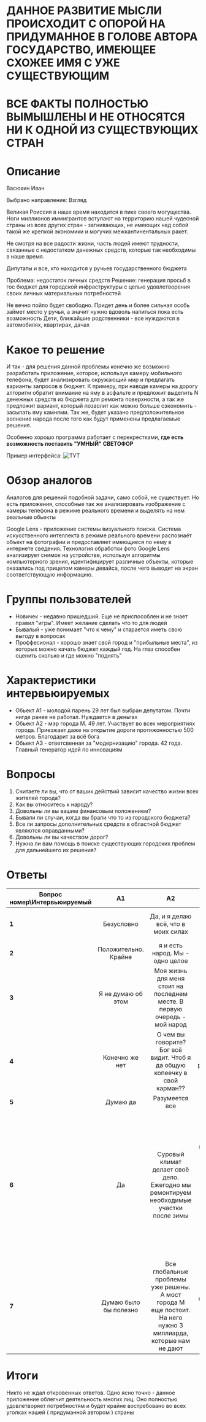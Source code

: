 # ДАННОЕ РАЗВИТИЕ МЫСЛИ ПРОИСХОДИТ С ОПОРОЙ НА ПРИДУМАННОЕ В ГОЛОВЕ АВТОРА ГОСУДАРСТВО, ИМЕЮЩЕЕ СХОЖЕЕ ИМЯ С УЖЕ СУЩЕСТВУЮЩИМ
# ВСЕ ФАКТЫ ПОЛНОСТЬЮ ВЫМЫШЛЕНЫ И НЕ ОТНОСЯТСЯ НИ К ОДНОЙ ИЗ СУЩЕСТВУЮЩИХ СТРАН

# Описание

Васюхин Иван

Выбрано направление: Взгляд

Великая Роиссия в наше время находится в пике своего могущества. Ноги миллионов иммигрантов вступают на территорию нашей чудесной страны из всех других стран - загнивающих, не имеющих над собой такой же крепкой экономики и могучих межкантинентальных ракет.

Не смотря на все радости жизни, часть людей имеют трудности, связанные с недостатком денежных средств, которые так необходимы в наше время. 

Дипутаты и все, кто находится у ручьев государственного бюджета

Проблема: недостаток личных средств
Решение: генерация просьб в гос бюджет для городской инфраструктуры с целью удовлетворения своих личных материальных потребностей

Не вечно пойло будет свободно. Придет день и более сильная особь займет место у ручья, а значит нужно вдоволь напиться пока есть возможность
Дети, ближайшие родственники - все нуждаются в автомобилях, квартирах, дачах


# Какое то решение


И так - для решения данной проблемы конечно же возможно разработать приложение, которое, используя камеру мобильного телефона, будет анализировать окружающий мир и предлагать варианты запросов в бюджет. К примеру, при наводе камеры на дорогу алгоритм обратит внимание на яму в асфальте и предложит выделить N денежных средств из бюджета для ремонта поверхности, а так же предложит вариант, который позволит как можно больше сэкономить - засыпать яму камнями.  Так же, будет указано предположительное волнение народа после того как будут применены предлагаемые решения.

Особенно хорошо программа работает с перекрестками, **где есть возможность поставить "УМНЫЙ" СВЕТОФОР**

Пример интерфейса: ![ТУТ](https://sun9-65.userapi.com/c851328/v851328508/1ea6eb/SsQExabmPQ8.jpg)


# Обзор аналогов

Аналогов для решений подобной задачи, само собой, не существует.
Но есть приложения, способные так же анализировать изображение с камеры телефона в режиме реального времени и выделять на нем реальные обьекты 

Google Lens - приложение системы визуального поиска. Cистема искусственного интеллекта в режиме реального времени распознаёт объект на фотографии и предоставляет имеющиеся по нему в интернете сведения. Технология обработки фото Google Lens анализирует снимок на устройстве, используя алгоритмы компьютерного зрения, идентифицирует различные объекты, которые оказались под прицелом камеры девайса, после чего выводит на экран соответствующую информацию. 

# Группы пользователей 


   + Новичек - недавно пришедший. Еще не приспособлен и не знает правил "игры". Имеет желание сделать что то для людей
   + Бывалый - уже понимает "что к чему" и старается иметь свою выгоду в вопросах
   + Проффесионал - хорошо знает свой город и "прибыльные места", из которых можно качать бюджет каждый год. На глаз способен оценить сколько и где можно "поднять"
 
 # Характеристики интервьюируемых
 
+ Обьект A1 - молодой парень 29 лет был выбран депутатом. Почти нигде ранее не работал. Нуждается в деньгах
+ Обьект А2 - мэр города M. 49 лет. Участвует во всех мероприятиях города. Приезжает даже на открытие дороги протяжонностью 500 метров. Благодарит за всё бога
+ Обьект А3 - ответсвенная за "модернизацию" города. 42 года. Главный генератор идей по инновациям

# Вопросы

1. Считаете ли вы, что от ваших действий зависит качество жизни всех жителей города?
2. Как вы относитесь к народу?
3. Довольны ли вы вашим финансовым положением?
4. Бывали ли случаи, когда вы брали что то из городского бюджета?
5. Все ли запросы дополнительных средств в областной бюджет являются оправданными?
6. Довольны ли вы качеством дорог?
7. Нужна ли вам помощь в поиске существующих городских проблем для дальнейшего их решения?

# Ответы

| **Вопрос номер\Интервьюируемый** | **A1** | **A2** | **A3** |
|----------------|:---------:|:---------:|----------------:|
| **1** |  Безусловно | Да, и я делаю всё, что в моих силах| Я живу чтобы сделать жизнь моего народа ярче |
| **2** |  Положительно. Крайне| я и есть народ. Мы - одно целое| Хорошо|
| **3** |  Я не думаю об этом| Моя жизнь для меня стоит на последнем месте. В первую очередь - мой народ| Нет, к сожалению |
| **4** |  Конечно же нет | О чем вы говорите? Бог всё видит. Чтоб я да общую копеечку в свой карман?? | я не хочу с вами разговаривать *злится* |
| **5** | Думаю да | Разумеется все| Разве может быть иначе?|
| **6** |  Да| Суровый климат делает своё дело. Ежегодно мы ремонтируем необходимые участки после зимы| Скажем так: я была во многих странах мира и очень много путешествую и знаете что - дороги у нас прекрасные. Поверьте. Когда нибудь возможно и вы сможете себе позволить съездить за границу и поймете о чем я|
| **7** |  Думаю было бы полезно| Все глобальные проблемы уже решены. А мост города M еще постоит. На него нужно 3 миллиарда, которые нам не дают| Я и сама вижу, что светофоров не хватает. Но было бы полезно, а то иногда уже кончается фантазия |

# Итоги

Никто не ждал откровенных ответов. Одно ясно точно - данное приложение облегчит деятельность многих лиц. Оно полностью удовлетворяет потребностям и будет крайне востребовано во всех уголках нашей ( придуманной автором ) страны






